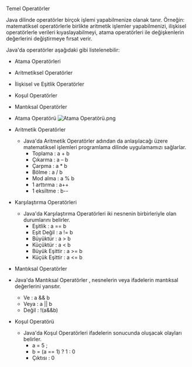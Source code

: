 Temel Operatörler

Java dilinde operatörler birçok işlemi yapabilmenize olanak tanır. Örneğin: matematiksel operatörlerle birlikte aritmetik işlemler yapabilmenizi, ilişkisel operatörlerle verileri kıyaslayabilmeyi, atama operatörleri ile değişkenlerin değerlerini değiştirmeye fırsat verir.

Java'da operatörler aşağıdaki gibi listelenebilir:

- Atama Operatörleri
- Aritmetiksel Operatörler
- İlişkisel ve Eşitlik Operatörler
- Koşul Operatörler
- Mantıksal Operatörler 


- Atama Operatörü
![Atama Operatörü.png](Files%2FAtama%20Operat%C3%B6r%C3%BC.png)


- Aritmetik Operatörler
  - Java'da Aritmetik Operatörler adından da anlaşılacağı üzere matematiksel işlemleri programlama dilinde uygulamamızı sağlarlar.
    - Toplama : a + b
    - Çıkarma : a – b
    - Çarpma : a * b
    - Bölme : a / b
    - Mod alma : a % b
    - 1 arttırma : a++
    - 1 eksiltme : b--


- Karşılaştırma Operatörleri
  - Java'da Karşılaştırma Operatörleri iki nesnenin birbirleriyle olan durumlarını belirler.
    - Eşitlik : a == b
    - Eşit Değil : a != b
    - Büyüktür : a > b
    - Küçüktür : a < b
    - Büyük Eşittir : a >= b
    - Küçük Eşittir : a <= b
    

- Mantıksal Operatörler
 - Java'da Mantıksal Operatörler , nesnelerin veya ifadelerin mantıksal değerlerini yansıtır.
     - Ve : a && b
   - Veya : a || b
   - Değil : !(a&&b)
 

- Koşul Operatörü
  - Java'da Koşul Operatörleri ifadelerin sonucunda oluşacak olayları belirler.
    - a = 5 ;
    - b = (a == 1) ? 1 : 0
    - Çıktısı : 0